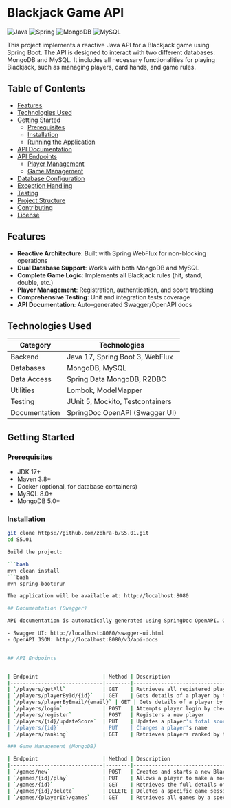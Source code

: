 # Blackjack Game API

![Java](https://img.shields.io/badge/java-%23ED8B00.svg?style=for-the-badge&logo=openjdk&logoColor=white)
![Spring](https://img.shields.io/badge/spring-%236DB33F.svg?style=for-the-badge&logo=spring&logoColor=white)
![MongoDB](https://img.shields.io/badge/MongoDB-%234ea94b.svg?style=for-the-badge&logo=mongodb&logoColor=white)
![MySQL](https://img.shields.io/badge/mysql-%2300f.svg?style=for-the-badge&logo=mysql&logoColor=white)

This project implements a reactive Java API for a Blackjack game using Spring Boot. The API is designed to interact with two different databases: MongoDB and MySQL. It includes all necessary functionalities for playing Blackjack, such as managing players, card hands, and game rules.

## Table of Contents
- [Features](#features)
- [Technologies Used](#technologies-used)
- [Getting Started](#getting-started)
  - [Prerequisites](#prerequisites)
  - [Installation](#installation)
  - [Running the Application](#running-the-application)
- [API Documentation](#api-documentation)
- [API Endpoints](#api-endpoints)
  - [Player Management](#player-management)
  - [Game Management](#game-management)
- [Database Configuration](#database-configuration)
- [Exception Handling](#exception-handling)
- [Testing](#testing)
- [Project Structure](#project-structure)
- [Contributing](#contributing)
- [License](#license)

## Features
- **Reactive Architecture**: Built with Spring WebFlux for non-blocking operations
- **Dual Database Support**: Works with both MongoDB and MySQL
- **Complete Game Logic**: Implements all Blackjack rules (hit, stand, double, etc.)
- **Player Management**: Registration, authentication, and score tracking
- **Comprehensive Testing**: Unit and integration tests coverage
- **API Documentation**: Auto-generated Swagger/OpenAPI docs

## Technologies Used
| Category        | Technologies                          |
|-----------------|--------------------------------------|
| Backend         | Java 17, Spring Boot 3, WebFlux      |
| Databases       | MongoDB, MySQL                       |
| Data Access     | Spring Data MongoDB, R2DBC           |
| Utilities       | Lombok, ModelMapper                  |
| Testing         | JUnit 5, Mockito, Testcontainers     |
| Documentation   | SpringDoc OpenAPI (Swagger UI)       |

## Getting Started

### Prerequisites
- JDK 17+
- Maven 3.8+
- Docker (optional, for database containers)
- MySQL 8.0+
- MongoDB 5.0+

### Installation

   ```bash
   git clone https://github.com/zohra-b/S5.01.git
   cd S5.01

   Build the project:

   ```bash
mvn clean install
   ```bash
mvn spring-boot:run

The application will be available at: http://localhost:8080

## Documentation (Swagger)

API documentation is automatically generated using SpringDoc OpenAPI. Once the application is running, you can access:

- Swagger UI: http://localhost:8080/swagger-ui.html
- OpenAPI JSON: http://localhost:8080/v3/api-docs


## API Endpoints


| Endpoint                     | Method | Description                                  |
|------------------------------|--------|----------------------------------------------|
| `/players/getAll`            | GET    | Retrieves all registered players             |
| `/players/playerById/{id}`   | GET    | Gets details of a player by their ID         |
| `/players/playerByEmail/{email}` | GET | Gets details of a player by their email      |
| `/players/login`             | POST   | Attempts player login by checking email      |
| `/players/register`          | POST   | Registers a new player                       |
| `/players/{id}/updateScore`  | PUT    | Updates a player's total score               |
| `/players/{id}`              | PUT    | Changes a player's name                      |
| `/players/ranking`           | GET    | Retrieves players ranked by total score      |

### Game Management (MongoDB)

| Endpoint                     | Method | Description                                  |
|------------------------------|--------|----------------------------------------------|
| `/games/new`                 | POST   | Creates and starts a new Blackjack game      |
| `/games/{id}/play`           | PUT    | Allows a player to make a move in a game     |
| `/games/{id}`                | GET    | Retrieves the full details of a game session |
| `/games/{id}/delete`         | DELETE | Deletes a specific game session              |
| `/games/{playerId}/games`    | GET    | Retrieves all games by a specific player     |
